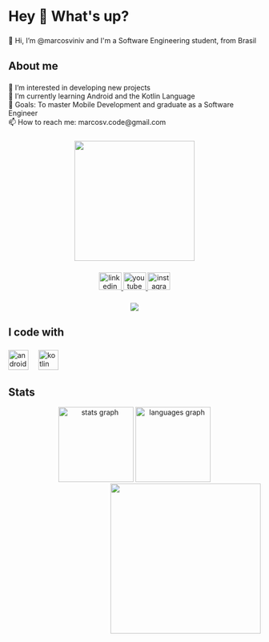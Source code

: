 <h1 align="left">Hey 👋 What's up?</h1>

###

<p align="left">👋 Hi, I’m @marcosviniv and I'm a Software Engineering student, from Brasil</p>

###

<h2 align="left">About me</h2>

###

<p align="left">👀 I’m interested in developing new projects<br>🌱 I’m currently learning Android and the Kotlin Language <br>🎯 Goals: To master Mobile Development and graduate as a Software Engineer<br>📫 How to reach me: marcosv.code@gmail.com</p>

###
<div align="center">
  <img height="240" src="https://i.pinimg.com/originals/f4/de/0b/f4de0ba280af342f24c9f6939b229d03.gif"  />
</div>

###

<div align="center">
  <a href="https://www.linkedin.com/in/marcosviniv/" target="_blank">
    <img src="https://raw.githubusercontent.com/maurodesouza/profile-readme-generator/master/src/assets/icons/social/linkedin/default.svg" width="45" height="35" alt="linkedin logo"  />
  </a>
  <a href="https://www.youtube.com/channel/UCmdtYvjBXh07hLJk25iV0TA" target="_blank">
    <img src="https://raw.githubusercontent.com/maurodesouza/profile-readme-generator/master/src/assets/icons/social/youtube/default.svg" width="45" height="35" alt="youtube logo"  />
  </a>
  <a href="https://www.instagram.com/mviniciusvieira_/" target="_blank">
    <img src="https://raw.githubusercontent.com/maurodesouza/profile-readme-generator/master/src/assets/icons/social/instagram/default.svg" width="45" height="35" alt="instagram logo"  />
  </a>
</div>

### 

<div align="center">
<img src="https://visitor-badge.laobi.icu/badge?page_id=marcosviniv.marcosviniv&"  />
</div>

<h2 align="left">I code with</h2>

### 

<div align="left">
<img src="https://cdn.jsdelivr.net/gh/devicons/devicon/icons/android/android-original.svg" height="40" alt="android logo"  />
<img width="12" />
<img src="https://cdn.jsdelivr.net/gh/devicons/devicon/icons/kotlin/kotlin-original.svg" height="40" alt="kotlin logo"  />
<img width="12" />
</div>

###
<h2 align="left">Stats</h2>
<div align="center">
  <img src="https://github-readme-stats.vercel.app/api?username=marcosviniv&hide_title=false&hide_rank=false&show_icons=true&include_all_commits=true&count_private=true&disable_animations=false&theme=tokyonight&locale=en&hide_border=false" height="150" alt="stats graph"  />
  <img src="https://github-readme-stats.vercel.app/api/top-langs?username=marcosviniv&locale=en&hide_title=false&layout=compact&card_width=320&langs_count=5&theme=tokyonight&hide_border=false" height="150" alt="languages graph"  />
</div>

<img align="right" height="300" src="https://i.pinimg.com/originals/f4/de/0b/f4de0ba280af342f24c9f6939b229d03.gif"  />


